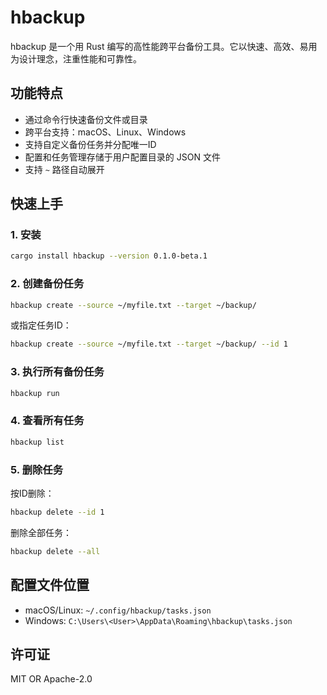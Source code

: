 # hbackup

hbackup 是一个用 Rust 编写的高性能跨平台备份工具。它以快速、高效、易用为设计理念，注重性能和可靠性。

## 功能特点

- 通过命令行快速备份文件或目录
- 跨平台支持：macOS、Linux、Windows
- 支持自定义备份任务并分配唯一ID
- 配置和任务管理存储于用户配置目录的 JSON 文件
- 支持 `~` 路径自动展开

## 快速上手

### 1. 安装

```sh
cargo install hbackup --version 0.1.0-beta.1
```

### 2. 创建备份任务

```sh
hbackup create --source ~/myfile.txt --target ~/backup/
```

或指定任务ID：

```sh
hbackup create --source ~/myfile.txt --target ~/backup/ --id 1
```

### 3. 执行所有备份任务

```sh
hbackup run
```

### 4. 查看所有任务

```sh
hbackup list
```

### 5. 删除任务

按ID删除：

```sh
hbackup delete --id 1
```

删除全部任务：

```sh
hbackup delete --all
```

## 配置文件位置

- macOS/Linux: `~/.config/hbackup/tasks.json`
- Windows: `C:\Users\<User>\AppData\Roaming\hbackup\tasks.json`

## 许可证

MIT OR Apache-2.0
